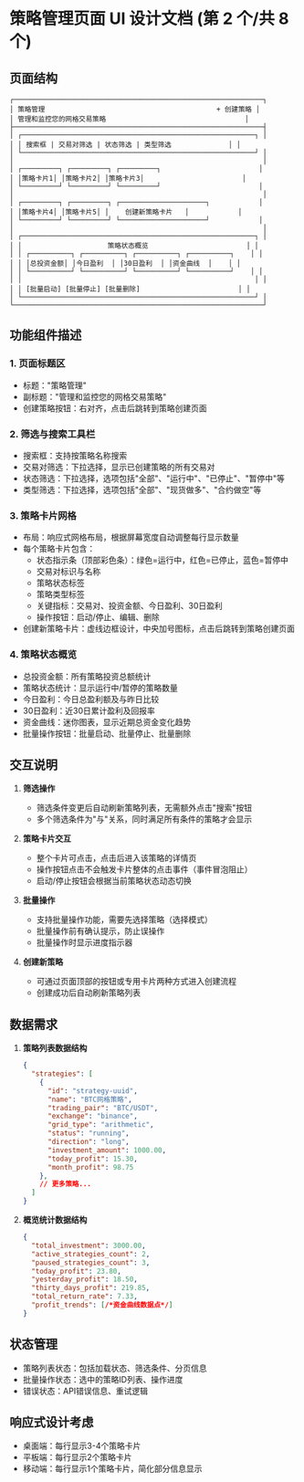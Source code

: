 # 策略管理页面 UI 设计文档 (第 2 个/共 8 个)

## 页面结构

```
┌─────────────────────────────────────────────────────────────┐
│ 策略管理                                          + 创建策略 │
│ 管理和监控您的网格交易策略                                  │
├─────────────────────────────────────────────────────────────┤
│ ┌─────────────────────────────────────────────────────────┐ │
│ │ 搜索框 | 交易对筛选 | 状态筛选 | 类型筛选              │ │
│ └─────────────────────────────────────────────────────────┘ │
│                                                             │
│ ┌─────────┐ ┌─────────┐ ┌─────────┐                        │
│ │策略卡片1│ │策略卡片2│ │策略卡片3│                        │
│ └─────────┘ └─────────┘ └─────────┘                        │
│                                                             │
│ ┌─────────┐ ┌─────────┐ ┌─────────────────────┐            │
│ │策略卡片4│ │策略卡片5│ │    创建新策略卡片   │            │
│ └─────────┘ └─────────┘ └─────────────────────┘            │
│                                                             │
│ ┌─────────────────────────────────────────────────────────┐ │
│ │                     策略状态概览                        │ │
│ │ ┌──────────┐ ┌──────────┐ ┌──────────┐ ┌──────────┐    │ │
│ │ │总投资金额│ │今日盈利  │ │30日盈利  │ │资金曲线  │    │ │
│ │ └──────────┘ └──────────┘ └──────────┘ └──────────┘    │ │
│ │                                                         │ │
│ │ [批量启动] [批量停止] [批量删除]                        │ │
│ └─────────────────────────────────────────────────────────┘ │
└─────────────────────────────────────────────────────────────┘
```

## 功能组件描述

### 1. 页面标题区
- 标题："策略管理"
- 副标题："管理和监控您的网格交易策略"
- 创建策略按钮：右对齐，点击后跳转到策略创建页面

### 2. 筛选与搜索工具栏
- 搜索框：支持按策略名称搜索
- 交易对筛选：下拉选择，显示已创建策略的所有交易对
- 状态筛选：下拉选择，选项包括"全部"、"运行中"、"已停止"、"暂停中"等
- 类型筛选：下拉选择，选项包括"全部"、"现货做多"、"合约做空"等

### 3. 策略卡片网格
- 布局：响应式网格布局，根据屏幕宽度自动调整每行显示数量
- 每个策略卡片包含：
  - 状态指示条（顶部彩色条）：绿色=运行中，红色=已停止，蓝色=暂停中
  - 交易对标识与名称
  - 策略状态标签
  - 策略类型标签
  - 关键指标：交易对、投资金额、今日盈利、30日盈利
  - 操作按钮：启动/停止、编辑、删除
- 创建新策略卡片：虚线边框设计，中央加号图标，点击后跳转到策略创建页面

### 4. 策略状态概览
- 总投资金额：所有策略投资总额统计
- 策略状态统计：显示运行中/暂停的策略数量
- 今日盈利：今日总盈利额及与昨日比较
- 30日盈利：近30日累计盈利及回报率
- 资金曲线：迷你图表，显示近期总资金变化趋势
- 批量操作按钮：批量启动、批量停止、批量删除

## 交互说明

1. **筛选操作**
   - 筛选条件变更后自动刷新策略列表，无需额外点击"搜索"按钮
   - 多个筛选条件为"与"关系，同时满足所有条件的策略才会显示

2. **策略卡片交互**
   - 整个卡片可点击，点击后进入该策略的详情页
   - 操作按钮点击不会触发卡片整体的点击事件（事件冒泡阻止）
   - 启动/停止按钮会根据当前策略状态动态切换

3. **批量操作**
   - 支持批量操作功能，需要先选择策略（选择模式）
   - 批量操作前有确认提示，防止误操作
   - 批量操作时显示进度指示器

4. **创建新策略**
   - 可通过页面顶部的按钮或专用卡片两种方式进入创建流程
   - 创建成功后自动刷新策略列表

## 数据需求

1. **策略列表数据结构**
   ```json
   {
     "strategies": [
       {
         "id": "strategy-uuid",
         "name": "BTC网格策略",
         "trading_pair": "BTC/USDT",
         "exchange": "binance",
         "grid_type": "arithmetic",
         "status": "running",
         "direction": "long",
         "investment_amount": 1000.00,
         "today_profit": 15.30,
         "month_profit": 98.75
       },
       // 更多策略...
     ]
   }
   ```

2. **概览统计数据结构**
   ```json
   {
     "total_investment": 3000.00,
     "active_strategies_count": 2,
     "paused_strategies_count": 3,
     "today_profit": 23.80,
     "yesterday_profit": 18.50,
     "thirty_days_profit": 219.85,
     "total_return_rate": 7.33,
     "profit_trends": [/*资金曲线数据点*/]
   }
   ```

## 状态管理

- 策略列表状态：包括加载状态、筛选条件、分页信息
- 批量操作状态：选中的策略ID列表、操作进度
- 错误状态：API错误信息、重试逻辑

## 响应式设计考虑

- 桌面端：每行显示3-4个策略卡片
- 平板端：每行显示2个策略卡片
- 移动端：每行显示1个策略卡片，简化部分信息显示